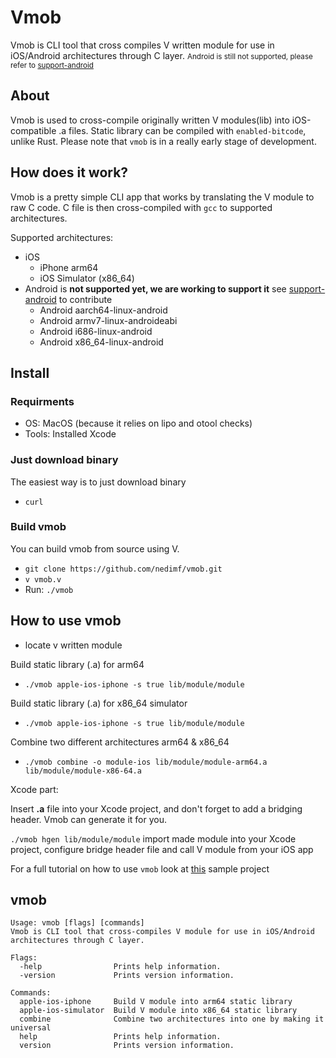 # Vmob
Vmob is CLI tool that cross compiles V written module for use in iOS/Android architectures through C layer. <small>Android is still not supported, please refer to [support-android](https://github.com/nedimf/vmob/docs/support-android.md)</small>


## About 
Vmob is used to cross-compile originally written V modules(lib) into iOS-compatible .a files. Static library can be compiled with ```enabled-bitcode```, unlike Rust.
Please note that ```vmob``` is in a really early stage of development.

## How does it work?
Vmob is a pretty simple CLI app that works by translating the V module to raw C code. C file is then cross-compiled with ```gcc``` to supported architectures.

Supported architectures:
- iOS
  - iPhone arm64
  - iOS Simulator (x86_64)
- Android is **not supported yet, we are working to support it** see [support-android](https://github.com/nedimf/vmob/docs/support-android.md) to contribute
	- Android aarch64-linux-android
	- Android armv7-linux-androideabi
	- Android i686-linux-android
	- Android x86_64-linux-android

## Install 
### Requirments
- OS: MacOS (because it relies on lipo and otool checks)
- Tools: Installed Xcode
### Just download binary
The easiest way is to just download binary
- ```curl ```

### Build vmob
You can build vmob from source using V.
- ``` git clone https://github.com/nedimf/vmob.git ```
- ```v vmob.v```
- Run: ```./vmob```

## How to use vmob
- locate v written module

Build static library (.a) for arm64
- ```./vmob apple-ios-iphone -s true lib/module/module```

Build static library (.a) for x86_64 simulator 
- ```./vmob apple-ios-iphone -s true lib/module/module```
  
Combine two different architectures arm64 & x86_64
- ```./vmob combine -o module-ios lib/module/module-arm64.a lib/module/module-x86-64.a```

Xcode part: 

Insert **.a** file into your Xcode project, and don't forget to add a bridging header. Vmob can generate it for you. 

```./vmob hgen lib/module/module``` import made module into your Xcode project, configure bridge header file and call V module from your iOS app

For a full tutorial on how to use ```vmob``` look at [this]() sample project

## vmob
```
Usage: vmob [flags] [commands]
Vmob is CLI tool that cross-compiles V module for use in iOS/Android architectures through C layer.

Flags:
  -help                Prints help information.
  -version             Prints version information.

Commands:
  apple-ios-iphone     Build V module into arm64 static library
  apple-ios-simulator  Build V module into x86_64 static library
  combine              Combine two architectures into one by making it universal
  help                 Prints help information.
  version              Prints version information.
```



